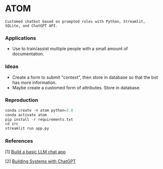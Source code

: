 # ATOM

`Customed chatbot based on prompted roles with Python, Streamlit, SQLite, and ChatGPT API.`

### Applications
- Use to train/assist multiple people with a small amount of documentation.

### Ideas
- Create a form to submit "context", then store in database so that the bot has more information.
- Maybe create a customed form of attributes. Store in database.

### Reproduction
```python
conda create -n atom python=3.8
conda activate atom
pip install -r requirements.txt
cd src
streamlit run app.py
```

### References
[1] [Build a basic LLM chat app](https://docs.streamlit.io/develop/tutorials/llms/build-conversational-apps)

[2] [Building Systems with ChatGPT](https://www.deeplearning.ai/short-courses/building-systems-with-chatgpt/)
